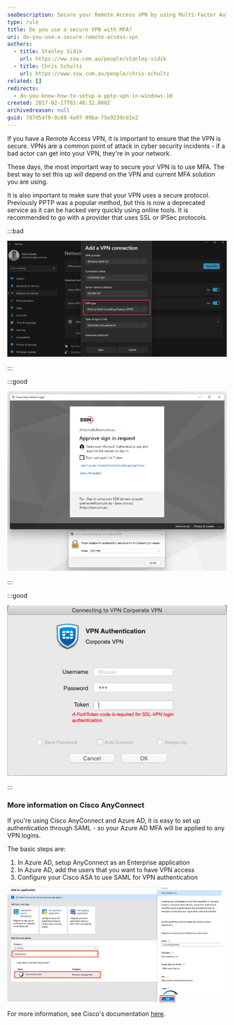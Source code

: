 ```yaml
---
seoDescription: Secure your Remote Access VPN by using Multi-Factor Authentication (MFA) and a secure protocol such as SSL or IPSec.
type: rule
title: Do you use a secure VPN with MFA?
uri: do-you-use-a-secure-remote-access-vpn
authors:
  - title: Stanley Sidik
    url: https://ww.ssw.com.au/people/stanley-sidik
  - title: Chris Schultz
    url: https://www.ssw.com.au/people/chris-schultz
related: []
redirects:
  - do-you-know-how-to-setup-a-pptp-vpn-in-windows-10
created: 2017-02-17T03:48:32.000Z
archivedreason: null
guid: 787d54f9-0c88-4a97-99ba-75e9239cd1e2
---
```


If you have a Remote Access VPN, it is important to ensure that the VPN is secure. VPNs are a common point of attack in cyber security incidents - if a bad actor can get into your VPN, they're in your network.

<!--endintro-->

These days, the most important way to secure your VPN is to use MFA. The best way to set this up will depend on the VPN and current MFA solution you are using.

It is also important to make sure that your VPN uses a secure protocol. Previously PPTP was a popular method, but this is now a deprecated service as it can be hacked very quickly using online tools. It is recommended to go with a provider that uses SSL or IPSec protocols.

:::bad

![Bad example: PPTP should not be used, it is old and no longer secure](vpn-pptp.png)

:::

:::good

![Good example: Cisco AnyConnect configured with Azure AD SSO and MFA](cisco-vpn.png)

:::

:::good

![Good example: Fortinet have their own MFA solution for VPN, FortiToken](fortitoken-vpn.png)

:::

### More information on Cisco AnyConnect

If you're using Cisco AnyConnect and Azure AD, it is easy to set up authentication through SAML - so your Azure AD MFA will be applied to any VPN logins.

The basic steps are:

1. In Azure AD, setup AnyConnect as an Enterprise application
2. In Azure AD, add the users that you want to have VPN access
3. Configure your Cisco ASA to use SAML for VPN authentication

![Figure: Adding Cisco AnyConnect as an Enterprise Application in Azure AD](ciscosaml.jpg)

For more information, see Cisco's documentation [here](https://www.cisco.com/c/en/us/support/docs/security/anyconnect-secure-mobility-client/215935-configure-asa-anyconnect-vpn-with-micros.html).
